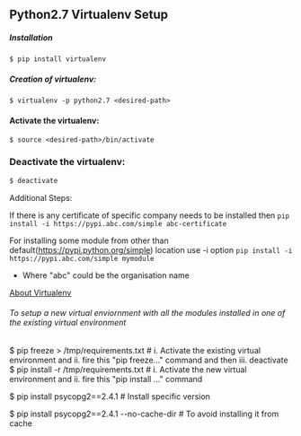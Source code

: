 ## Python2.7 Virtualenv Setup

##### Installation
```
$ pip install virtualenv
```

##### Creation of virtualenv:
```
$ virtualenv -p python2.7 <desired-path>
```

#### Activate the virtualenv:
```
$ source <desired-path>/bin/activate
```

### Deactivate the virtualenv:
```bash
$ deactivate
```

Additional Steps:

If there is any certificate of specific company needs to be installed then
```pip install -i https://pypi.abc.com/simple abc-certificate```

For installing some module from other than default(https://pypi.python.org/simple) location use -i option
```pip install -i https://pypi.abc.com/simple mymodule```

* Where "abc" could be the organisation name

[About Virtualenv](https://virtualenv.pypa.io/en/stable/)

###### To setup a new virtual enviornment with all the modules installed in one of the existing virtual environment #####

$ pip freeze > /tmp/requirements.txt	# i. Activate the existing virtual environment and ii. fire this "pip freeze..." command and then iii. deactivate
$ pip install -r /tmp/requirements.txt   # i. Activate the new virtual environment and ii. fire this "pip install ..." command


$ pip install psycopg2==2.4.1                     # Install specific version

$ pip install psycopg2==2.4.1 --no-cache-dir      # To avoid installing it from cache


